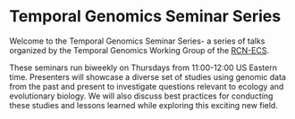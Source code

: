 # Temporal Genomics Seminar Series

Welcome to the Temporal Genomics Seminar Series- a series of talks organized by the
Temporal Genomics Working Group of the [RCN-ECS](https://rcn-ecs.github.io/).

These seminars run biweekly on Thursdays from 11:00-12:00 US Eastern time. Presenters
will showcase a diverse set of studies using genomic data from the past and present
to investigate questions relevant to ecology and evolutionary biology. We will also 
discuss best practices for conducting these studies and lessons learned while exploring
this exciting new field.
